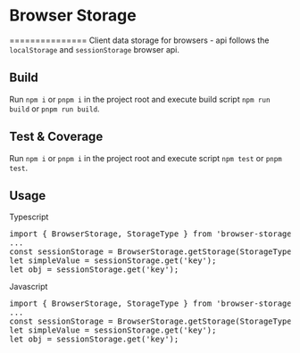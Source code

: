 # Browser Storage
===============
Client data storage for browsers - api follows the `localStorage` and `sessionStorage` browser api.

## Build
Run `npm i` or `pnpm i` in the project root and execute build script `npm run build` or `pnpm run build`.

## Test & Coverage
Run `npm i` or `pnpm i` in the project root and execute script `npm test` or `pnpm test`.

## Usage

Typescript
<pre>
import { BrowserStorage, StorageType } from 'browser-storage';
...
const sessionStorage = BrowserStorage.getStorage(StorageType.Session);
let simpleValue = sessionStorage.get<string>('key');
let obj = sessionStorage.get<SomeType>('key');
</pre>

Javascript
<pre>
import { BrowserStorage, StorageType } from 'browser-storage';
...
const sessionStorage = BrowserStorage.getStorage(StorageType.Session);
let simpleValue = sessionStorage.get('key');
let obj = sessionStorage.get('key');
</pre>